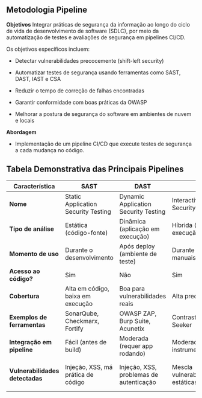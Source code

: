 ## **Metodologia Pipeline**



**Objetivos**
Integrar práticas de segurança da informação ao longo do ciclo de vida de desenvolvimento de software (SDLC), por meio da automatização de testes e avaliações de segurança em pipelines CI/CD. 

Os objetivos específicos incluem:

- Detectar vulnerabilidades precocemente (shift-left security)

- Automatizar testes de segurança usando ferramentas como SAST, DAST, IAST e CSA

- Reduzir o tempo de correção de falhas encontradas

- Garantir conformidade com boas práticas da OWASP

- Melhorar a postura de segurança do software em ambientes de nuvem e locais




**Abordagem**

- Implementação de um pipeline CI/CD que execute testes de segurança a cada mudança no código.


## **Tabela Demonstrativa das Principais Pipelines**

| Característica                  | **SAST**                            | **DAST**                                | **IAST**                                      | **CSA**                                      |
| ------------------------------- | ----------------------------------- | --------------------------------------- | --------------------------------------------- | -------------------------------------------- |
| **Nome**                        | Static Application Security Testing | Dynamic Application Security Testing    | Interactive Application Security Testing      | Cloud Security Assessment                    |
| **Tipo de análise**             | Estática (código-fonte)             | Dinâmica (aplicação em execução)        | Híbrida (em tempo de execução com código)     | Estática/dinâmica de ambientes cloud         |
| **Momento de uso**              | Durante o desenvolvimento           | Após deploy (ambiente de teste)         | Durante testes manuais/automatizados          | Durante o design ou após deploy              |
| **Acesso ao código?**           | Sim                                 | Não                                     | Sim                                           | Às vezes                                     |
| **Cobertura**                   | Alta em código, baixa em execução   | Boa para vulnerabilidades reais         | Alta precisão                                 | Alta sobre infraestrutura                    |
| **Exemplos de ferramentas**     | SonarQube, Checkmarx, Fortify       | OWASP ZAP, Burp Suite, Acunetix         | Contrast Security, Seeker                     | Prisma Cloud, AWS Inspector, Wiz             |
| **Integração em pipeline**      | Fácil (antes de build)              | Moderada (requer app rodando)           | Moderada (requer instrumentação)              | Moderada (via APIs ou scans contínuos)       |
| **Vulnerabilidades detectadas** | Injeção, XSS, má prática de código  | Injeção, XSS, problemas de autenticação | Mescla vulnerabilidades estáticas e dinâmicas | Exposição de dados, má config. de rede, etc. |


